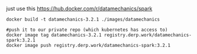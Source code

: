 just use this https://hub.docker.com/r/datamechanics/spark

```
docker build -t datamechanics-3.2.1 ./images/datamechanics

#push it to our private repo (which kubernetes has access to)
docker image tag datamechanics-3.2.1 registry.derp.work/datamechanics-spark:3.2.1
docker image push registry.derp.work/datamechanics-spark:3.2.1

```